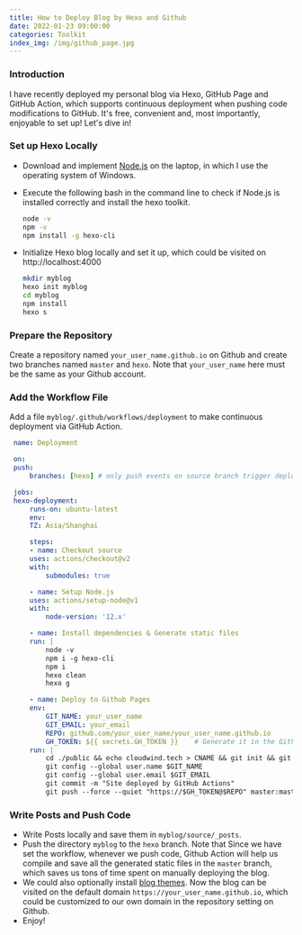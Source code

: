 ```yaml
---
title: How to Deploy Blog by Hexo and Github
date: 2022-01-23 09:00:00
categories: Toolkit
index_img: /img/github_page.jpg
---
```


### Introduction

I have recently deployed my personal blog via Hexo, GitHub Page and GitHub Action, which supports continuous deployment when pushing code modifications to GitHub. It's free, convenient and, most importantly, enjoyable to set up! Let's dive in!

### Set up Hexo Locally

- Download and implement [Node.js](https://nodejs.org/en/download/) on the laptop, in which I use the operating system of Windows.
- Execute the following bash in the command line to check if Node.js is installed correctly and install the hexo toolkit.
  ```bash
  node -v
  npm -v
  npm install -g hexo-cli
  ```
- Initialize Hexo blog locally and set it up, which could be visited on http://localhost:4000

  ```bash
  mkdir myblog
  hexo init myblog
  cd myblog
  npm install
  hexo s
  ```

### Prepare the Repository

Create a repository named `your_user_name.github.io` on Github and create two branches named `master` and `hexo`. Note that `your_user_name` here must be the same as your Github account.

### Add the Workflow File

Add a file `myblog/.github/workflows/deployment` to make continuous deployment via GitHub Action.

```yaml
 name: Deployment

 on:
 push:
     branches: [hexo] # only push events on source branch trigger deployment

 jobs:
 hexo-deployment:
     runs-on: ubuntu-latest
     env:
     TZ: Asia/Shanghai

     steps:
     - name: Checkout source
     uses: actions/checkout@v2
     with:
         submodules: true

     - name: Setup Node.js
     uses: actions/setup-node@v1
     with:
         node-version: '12.x'

     - name: Install dependencies & Generate static files
     run: |
         node -v
         npm i -g hexo-cli
         npm i
         hexo clean
         hexo g

     - name: Deploy to Github Pages
     env:
         GIT_NAME: your_user_name
         GIT_EMAIL: your_email
         REPO: github.com/your_user_name/your_user_name.github.io
         GH_TOKEN: ${{ secrets.GH_TOKEN }}    # Generate it in the Github setting for access permission
     run: |
         cd ./public && echo cloudwind.tech > CNAME && git init && git add .
         git config --global user.name $GIT_NAME
         git config --global user.email $GIT_EMAIL
         git commit -m "Site deployed by GitHub Actions"
         git push --force --quiet "https://$GH_TOKEN@$REPO" master:master
```

### Write Posts and Push Code

- Write Posts locally and save them in `myblog/source/_posts`.
- Push the directory `myblog` to the `hexo` branch. Note that Since we have set the workflow, whenever we push code, Github Action will help us compile and save all the generated static files in the `master` branch, which saves us tons of time spent on manually deploying the blog.
- We could also optionally install [blog themes](https://hexo.io/themes/). Now the blog can be visited on the default domain `https://your_user_name.github.io`, which could be customized to our own domain in the repository setting on Github.
- Enjoy!
